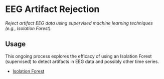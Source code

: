 # EEG Artifact Rejection
*Reject artifact EEG data using supervised machine learning techniques (e.g., Isolation Forest).*


## Usage
This ongoing process explores the efficacy of using an Isolation Forest (supervised) to detect artifacts in EEG data and possibly other time series.
- [Isolation Forest](https://cs.nju.edu.cn/zhouzh/zhouzh.files/publication/icdm08b.pdf)

